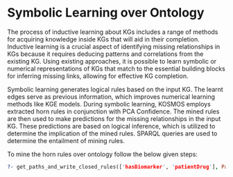 # Symbolic Learning over Ontology

The process of inductive learning about KGs includes a range of methods for acquiring knowledge inside KGs
that will aid in their completion. Inductive learning is a crucial aspect of identifying missing relationships
in KGs because it requires deducing patterns and correlations from the existing KG. Using existing
approaches, it is possible to learn symbolic or numerical representations of KGs that match to the
essential building blocks for inferring missing links, allowing for effective KG completion.

Symbolic learning generates logical rules based on the input KG.
The learnt edges serve as previous information, which improves numerical learning methods like KGE models.
During symbolic learning, KOSMOS employs extracted horn rules in conjunction with PCA Confidence.
The mined rules are then used to make predictions for the missing relationships in the input KG.
These predictions are based on logical inference, which is utilized to determine the implication of the
mined rules. SPARQL queries are used to determine the entailment of mining rules.

To mine the horn rules over ontology follow the below given steps:

```prolog
?- get_paths_and_write_closed_rules(['hasBiomarker', 'patientDrug'], Paths, Rules, 3, 'MinedRules.txt').
```
